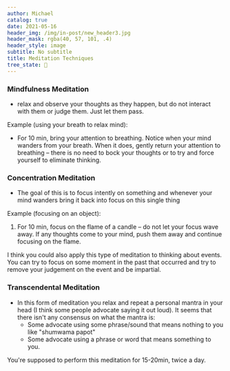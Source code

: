 ```yaml
---
author: Michael
catalog: true
date: 2021-05-16
header_img: /img/in-post/new_header3.jpg
header_mask: rgba(40, 57, 101, .4)
header_style: image
subtitle: No subtitle
title: Meditation Techniques
tree_state: 🌱
---
```


### Mindfulness Meditation
- relax and observe your thoughts as they happen, but do not interact with them or judge them. Just let them pass.

Example (using your breath to relax mind):
- For 10 min, bring your attention to breathing. Notice when your mind wanders from your breath. When it does, gently return your attention to breathing – there is no need to bock your thoughts or to try and force yourself to eliminate thinking.

### Concentration Meditation
- The goal of this is to focus intently on something and whenever your mind wanders bring it back into focus on this single thing

Example (focusing on an object):
1.  For 10 min, focus on the flame of a candle – do not let your focus wave away. If any thoughts come to your mind, push them away and continue focusing on the flame.

I think you could also apply this type of meditation to thinking about events. You can try to focus on some moment in the past that occurred and try to remove your judgement on the event and be impartial.

### Transcendental Meditation
- In this form of meditation you relax and repeat a personal mantra in your head (I think some people advocate saying it out loud). It seems that there isn't any consensus on what the mantra is:
	- Some advocate using some phrase/sound that means nothing to you like "shumwama papot"
	- Some advocate using a phrase or word that means something to you.

You're supposed to perform this meditation for 15-20min, twice a day.